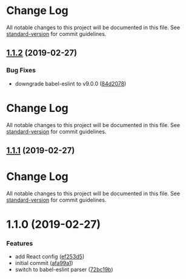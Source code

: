 # Change Log

All notable changes to this project will be documented in this file. See [standard-version](https://github.com/conventional-changelog/standard-version) for commit guidelines.

## [1.1.2](https://github.com/urbica/eslint-config-urbica/compare/v1.1.1...v1.1.2) (2019-02-27)


### Bug Fixes

* downgrade babel-eslint to v9.0.0 ([84d2078](https://github.com/urbica/eslint-config-urbica/commit/84d2078))



# Change Log

All notable changes to this project will be documented in this file. See [standard-version](https://github.com/conventional-changelog/standard-version) for commit guidelines.

## [1.1.1](https://github.com/urbica/eslint-config-urbica/compare/v1.1.0...v1.1.1) (2019-02-27)



# Change Log

All notable changes to this project will be documented in this file. See [standard-version](https://github.com/conventional-changelog/standard-version) for commit guidelines.

# 1.1.0 (2019-02-27)


### Features

* add React config ([ef253d5](https://github.com/urbica/eslint-config-urbica/commit/ef253d5))
* initial commit ([afa99a1](https://github.com/urbica/eslint-config-urbica/commit/afa99a1))
* switch to babel-eslint parser ([72bc19b](https://github.com/urbica/eslint-config-urbica/commit/72bc19b))
